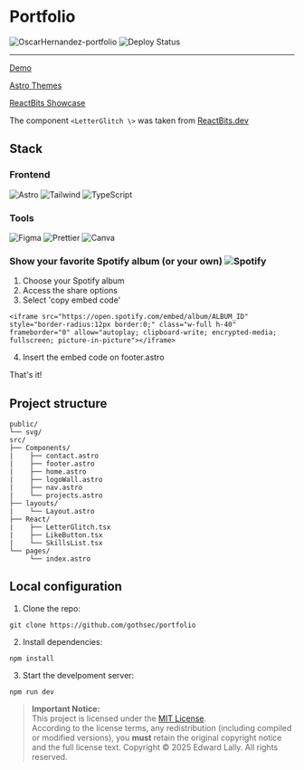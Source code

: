 # Portfolio
![OscarHernandez-portfolio](https://github.com/user-attachments/assets/e284a42b-15c5-495c-99c7-ad5c1eb3bbe7)
![Deploy Status](https://img.shields.io/badge/Deploy-Vercel-black?style=flat&logo=vercel)

---

[Demo](https://oscarhernandez.vercel.app/)

[Astro Themes](https://astro.build/themes/details/dark-minimal/)

[ReactBits Showcase](https://www.reactbits.dev/showcase) 

The component `<LetterGlitch \>` was taken from [ReactBits.dev](https://www.reactbits.dev/)

## **Stack**  
### **Frontend**  
![Astro](https://img.shields.io/badge/Astro-FF5D01?logo=astro&logoColor=white)
![Tailwind](https://img.shields.io/badge/Tailwind_CSS-38B2AC?logo=tailwind-css&logoColor=white)
![TypeScript](https://img.shields.io/badge/TypeScript-3178C6?logo=typescript&logoColor=white)

### **Tools**  
![Figma](https://img.shields.io/badge/Figma-F24E1E?logo=figma&logoColor=white)
![Prettier](https://img.shields.io/badge/Prettier-F7B93E?logo=prettier&logoColor=black)
![Canva](https://img.shields.io/badge/Canva-c900c3?logo=canva&logoColor=white)

### **Show your favorite Spotify album (or your own)** ![Spotify](https://img.shields.io/badge/Spotify-06cc1a?logo=spotify&logoColor=white)
1. Choose your Spotify album
2. Access the share options
3. Select 'copy embed code'
```
<iframe src="https://open.spotify.com/embed/album/ALBUM_ID" style="border-radius:12px border:0;" class="w-full h-40" frameborder="0" allow="autoplay; clipboard-write; encrypted-media; fullscreen; picture-in-picture"></iframe>
```
4. Insert the embed code on footer.astro

That's it!

## **Project structure**
```
public/
└── svg/
src/
├── Components/
|    ├── contact.astro
|    ├── footer.astro
|    ├── home.astro
|    ├── logoWall.astro
|    ├── nav.astro
|    └── projects.astro
├── layouts/
|    └── Layout.astro
├── React/
|    ├── LetterGlitch.tsx
|    ├── LikeButton.tsx
|    └── SkillsList.tsx
└── pages/
     └── index.astro
```

## **Local configuration** 
1. Clone the repo:  
```
git clone https://github.com/gothsec/portfolio
```
2. Install dependencies:
```  
npm install
```
3. Start the develpoment server:
```  
npm run dev
```

> **Important Notice:**  
> This project is licensed under the [MIT License](https://opensource.org/licenses/mit).  
> According to the license terms, any redistribution (including compiled or modified versions), you **must** retain the original copyright 
> notice and the full license text. Copyright © 2025 Edward Lally. All rights reserved.
